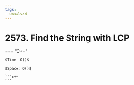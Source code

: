 ```yaml
---
tags:
- Unsolved
---
```



# 2573. Find the String with LCP

=== "C++"

    $Time: O()$

    $Space: O()$

    ```c++
    ```